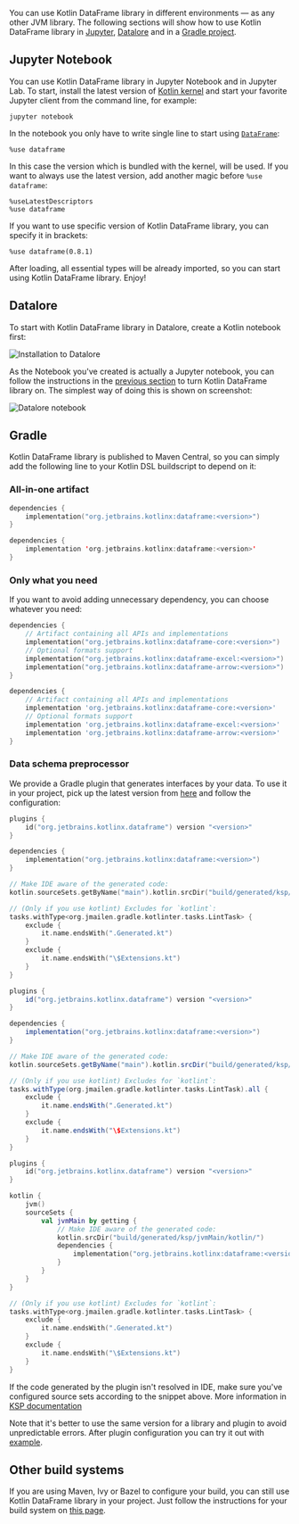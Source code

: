 [//]: # (title: Installation)

You can use Kotlin DataFrame library in different environments — as any other JVM library.
The following sections will show how to use Kotlin DataFrame library in [Jupyter](#jupyter-notebook), [Datalore](#datalore) and in a [Gradle project](#gradle).

## Jupyter Notebook

You can use Kotlin DataFrame library in Jupyter Notebook and in Jupyter Lab.
To start, install the latest version of [Kotlin kernel](https://github.com/Kotlin/kotlin-jupyter#installation) and start your favorite Jupyter client from
the command line, for example:

```shell
jupyter notebook
```

In the notebook you only have to write single line to start using [`DataFrame`](DataFrame.md):

```text
%use dataframe
```

In this case the version which is bundled with the kernel, will be used.
If you want to always use the latest version, add another magic before `%use dataframe`:

```text
%useLatestDescriptors
%use dataframe
```

If you want to use specific version of Kotlin DataFrame library, you can specify it in brackets:

```text
%use dataframe(0.8.1)
```

After loading, all essential types will be already imported, so you can start using Kotlin DataFrame library. Enjoy!

## Datalore

To start with Kotlin DataFrame library in Datalore, create a Kotlin notebook first:

![Installation to Datalore](datalore-1.png)

As the Notebook you've created is actually a Jupyter notebook, you can follow the instructions 
in the [previous section](#jupyter-notebook) to turn Kotlin DataFrame library on. 
The simplest way of doing this is shown on screenshot:

![Datalore notebook](datalore-2.png)

## Gradle

Kotlin DataFrame library is published to Maven Central, so you can simply add the following line to your Kotlin DSL
buildscript to depend on it:

### All-in-one artifact

<tabs>
<tab title="Kotlin DSL">

```kotlin
dependencies {
    implementation("org.jetbrains.kotlinx:dataframe:<version>")
}
```

</tab>

<tab title="Groovy DSL">

```kotlin
dependencies {
    implementation 'org.jetbrains.kotlinx:dataframe:<version>'
}
```

</tab>

</tabs>

### Only what you need

If you want to avoid adding unnecessary dependency, you can choose whatever you need:

<tabs>
<tab title="Kotlin DSL">

```kotlin
dependencies {
    // Artifact containing all APIs and implementations
    implementation("org.jetbrains.kotlinx:dataframe-core:<version>")
    // Optional formats support
    implementation("org.jetbrains.kotlinx:dataframe-excel:<version>")
    implementation("org.jetbrains.kotlinx:dataframe-arrow:<version>")
}
```

</tab>

<tab title="Groovy DSL">

```groovy
dependencies {
    // Artifact containing all APIs and implementations
    implementation 'org.jetbrains.kotlinx:dataframe-core:<version>'
    // Optional formats support 
    implementation 'org.jetbrains.kotlinx:dataframe-excel:<version>'
    implementation 'org.jetbrains.kotlinx:dataframe-arrow:<version>'
}
```

</tab>

</tabs>

### Data schema preprocessor

We provide a Gradle plugin that generates interfaces by your data.
To use it in your project, pick up the latest version from [here](https://plugins.gradle.org/plugin/org.jetbrains.kotlinx.dataframe)
and follow the configuration:

<tabs>
<tab title="Kotlin DSL">

```kotlin
plugins {
    id("org.jetbrains.kotlinx.dataframe") version "<version>"
}

dependencies {
    implementation("org.jetbrains.kotlinx:dataframe:<version>")
}

// Make IDE aware of the generated code:
kotlin.sourceSets.getByName("main").kotlin.srcDir("build/generated/ksp/main/kotlin/")

// (Only if you use kotlint) Excludes for `kotlint`:
tasks.withType<org.jmailen.gradle.kotlinter.tasks.LintTask> {
    exclude {
        it.name.endsWith(".Generated.kt")
    }
    exclude {
        it.name.endsWith("\$Extensions.kt")
    }
}
```

</tab>

<tab title="Groovy DSL">

```groovy
plugins {
    id("org.jetbrains.kotlinx.dataframe") version "<version>"
}

dependencies {
    implementation("org.jetbrains.kotlinx:dataframe:<version>")
}

// Make IDE aware of the generated code:
kotlin.sourceSets.getByName("main").kotlin.srcDir("build/generated/ksp/main/kotlin/")

// (Only if you use kotlint) Excludes for `kotlint`:
tasks.withType(org.jmailen.gradle.kotlinter.tasks.LintTask).all {
    exclude {
        it.name.endsWith(".Generated.kt")
    }
    exclude {
        it.name.endsWith("\$Extensions.kt")
    }
}
```

</tab>

<tab title="Multiplatform (JVM target Only)">

```kotlin
plugins {
    id("org.jetbrains.kotlinx.dataframe") version "<version>"
}

kotlin {
    jvm()
    sourceSets {
        val jvmMain by getting {
            // Make IDE aware of the generated code:
            kotlin.srcDir("build/generated/ksp/jvmMain/kotlin/")
            dependencies {
                implementation("org.jetbrains.kotlinx:dataframe:<version>")
            }
        }
    }
}

// (Only if you use kotlint) Excludes for `kotlint`:
tasks.withType<org.jmailen.gradle.kotlinter.tasks.LintTask> {
    exclude {
        it.name.endsWith(".Generated.kt")
    }
    exclude {
        it.name.endsWith("\$Extensions.kt")
    }
}
```

</tab>

</tabs>

<note>

If the code generated by the plugin isn't resolved in IDE, make sure you've configured source sets according to the snippet above. More information in [KSP documentation](https://github.com/google/ksp/blob/main/docs/quickstart.md#make-ide-aware-of-generated-code)

</note>

Note that it's better to use the same version for a library and plugin to avoid unpredictable errors.
After plugin configuration you can try it out with [example](gradle.md#annotation-processing).

## Other build systems

If you are using Maven, Ivy or Bazel to configure your build, you can still use Kotlin DataFrame library in your project.
Just follow the instructions for your build system on [this page](https://search.maven.org/artifact/org.jetbrains.kotlinx/dataframe/0.8.1/jar).
